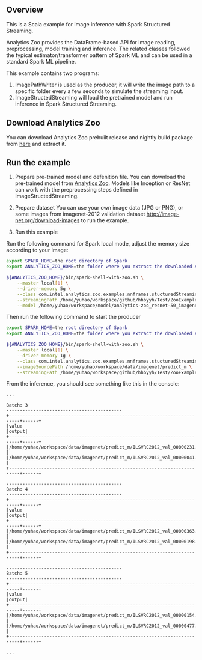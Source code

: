 ## Overview
This is a Scala example for image inference with Spark Structured Streaming.

Analytics Zoo provides the DataFrame-based API for image reading, preprocessing, model training
and inference. The related classes followed the typical estimator/transformer pattern of Spark
ML and can be used in a standard Spark ML pipeline.

This example contains two programs:
1. ImagePathWriter is used as the producer, it will write the image path to a specific folder
 every a few seconds to simulate the streaming input.
2. ImageStructedStreaming will load the pretrained model and run inference in Spark Structured
 Streaming.

## Download Analytics Zoo
You can download Analytics Zoo prebuilt release and nightly build package from [here](https://analytics-zoo.github.io/master/#release-download/) and extract it.

## Run the example

1. Prepare pre-trained model and defenition file.
You can download the pre-trained model from
[Analytics Zoo](https://analytics-zoo.github.io/0.4.0/#ProgrammingGuide/image-classification/).
Models like Inception or ResNet can work with the preprocessing steps defined in ImageStructedStreaming.

2. Prepare dataset
You can use your own image data (JPG or PNG), or some images from imagenet-2012 validation
dataset <http://image-net.org/download-images> to run the example. 

3. Run this example

Run the following command for Spark local mode, adjust the memory size according to your image:

```bash
export SPARK_HOME=the root directory of Spark
export ANALYTICS_ZOO_HOME=the folder where you extract the downloaded Analytics Zoo zip package

${ANALYTICS_ZOO_HOME}/bin/spark-shell-with-zoo.sh \
    --master local[1] \
    --driver-memory 5g \
    --class com.intel.analytics.zoo.examples.nnframes.stucturedStreaming.ImageStructuredStreamingExample \
    --streamingPath /home/yuhao/workspace/github/hhbyyh/Test/ZooExample/src/streaming/test/folder \
    --model /home/yuhao/workspace/model/analytics-zoo_resnet-50_imagenet_0.1.0.model
```

Then run the following command to start the producer

```bash
export SPARK_HOME=the root directory of Spark
export ANALYTICS_ZOO_HOME=the folder where you extract the downloaded Analytics Zoo zip package

${ANALYTICS_ZOO_HOME}/bin/spark-shell-with-zoo.sh \
    --master local[1] \
    --driver-memory 1g \
    --class com.intel.analytics.zoo.examples.nnframes.stucturedStreaming.ImagePathWriter \
    --imageSourcePath /home/yuhao/workspace/data/imagenet/predict_m \
    --streamingPath /home/yuhao/workspace/github/hhbyyh/Test/ZooExample/src/streaming/test/folder
```
 

From the inference, you should see something like this in the console:

```
...

Batch: 3
-------------------------------------------
+--------------------------------------------------------------------------+------+
|value                                                                     |output|
+--------------------------------------------------------------------------+------+
|/home/yuhao/workspace/data/imagenet/predict_m/ILSVRC2012_val_00000231.JPEG|125   |
|/home/yuhao/workspace/data/imagenet/predict_m/ILSVRC2012_val_00000041.JPEG|431   |
+--------------------------------------------------------------------------+------+

-------------------------------------------
Batch: 4
-------------------------------------------
+--------------------------------------------------------------------------+------+
|value                                                                     |output|
+--------------------------------------------------------------------------+------+
|/home/yuhao/workspace/data/imagenet/predict_m/ILSVRC2012_val_00000363.JPEG|133   |
|/home/yuhao/workspace/data/imagenet/predict_m/ILSVRC2012_val_00000198.JPEG|16    |
+--------------------------------------------------------------------------+------+

-------------------------------------------
Batch: 5
-------------------------------------------
+--------------------------------------------------------------------------+------+
|value                                                                     |output|
+--------------------------------------------------------------------------+------+
|/home/yuhao/workspace/data/imagenet/predict_m/ILSVRC2012_val_00000154.JPEG|115   |
|/home/yuhao/workspace/data/imagenet/predict_m/ILSVRC2012_val_00000477.JPEG|584   |
+--------------------------------------------------------------------------+------+

...

```
